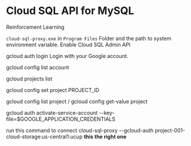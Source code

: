 # Cloud SQL API for MySQL

Reinforcement Learning

`cloud-sql-proxy.exe` in `Program Files` Folder and the path to system environment variable.
Enable Cloud SQL Admin API
<!-- login to your gcp account -->
gcloud auth login
Login with your Google account.
<!-- see your current account -->
gcloud config list account
<!-- see your project list -->
gcloud projects list
<!-- set your project id -->
gcloud config set project PROJECT_ID
<!--  check if project has been select -->
gcloud config list project / gcloud config get-value project
<!-- set this in  -->
gcloud auth activate-service-account --key-file=$GOOGLE_APPLICATION_CREDENTIALS
<!-- gcloud auth application-default login
gcloud auth application-default print-access-token -->
<!-- cloud-sql-proxy my-project:your-connection-name -->
run this command to connect
cloud-sql-proxy --gcloud-auth project-001-cloud-storage:us-central1:ucup **this the right one**
